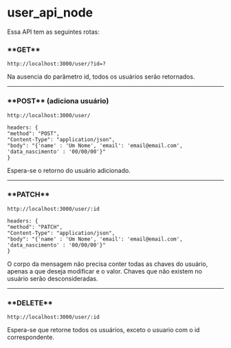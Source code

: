 # user_api_node

<p>Essa API tem as seguintes rotas:</p>

<h3>**GET**</h3>

```
http://localhost:3000/user/?id=?
```
<p>Na ausencia do parâmetro id, todos os usuários serão retornados.</p> 

<hr>
<h3>**POST** (adiciona usuário)</h3>

```
http://localhost:3000/user/
```
<p>

```
headers: {
"method": "POST",
"Content-Type": "application/json",
"body": "{'name' : 'Um Nome', 'email': 'email@email.com', 'data_nascimento' : '00/00/00'}"
}
```
</p>
<p>Espera-se o retorno do usuário adicionado.</p>

<hr>
<h3>**PATCH**</h3>

```
http://localhost:3000/user/:id
```
<p>

```
headers: {
"method": "PATCH",
"Content-Type": "application/json",
"body": "{'name' : 'Um Nome', 'email': 'email@email.com', 'data_nascimento' : '00/00/00'}"
}
```

</p>
<p>O corpo da mensagem não precisa conter todas as chaves do usuário, apenas a que deseja modificar e o valor. Chaves que não existem no usuário serão desconsideradas.</p>

<hr>
<h3>**DELETE**</h3>

```
http://localhost:3000/user/:id
```

<p>Espera-se que retorne todos os usuários, exceto o usuario com o id correspondente.</p>
